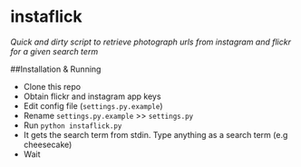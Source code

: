 instaflick
==========
<i>Quick and dirty script to retrieve photograph urls from instagram and flickr for a given search term</i>


##Installation & Running

  - Clone this repo
  - Obtain flickr and instagram app keys
  - Edit config file (```settings.py.example```)
  - Rename ```settings.py.example``` >> ```settings.py```
  - Run ```python instaflick.py```
  - It gets the search term from stdin. Type anything as a search term (e.g cheesecake)
  - Wait
